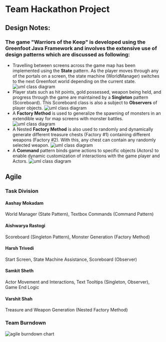 # Team Hackathon Project

## Design Notes:

### The game "Warriors of the Keep" is developed using the Greenfoot Java Framework and involves the extensive use of design patterns which are discussed as following:

- Travelling between screens across the game map has been implemented using the **State** pattern. As the player moves through any of the portals on a screen, the state machine (WorldManager) switches to the next Greenfoot world depending on the current state.
  ![uml class diagram](https://github.com/nguyensjsu/fa19-202-los-jefes/blob/master/GameCode/documents/StateMachineClassDiagram.png)
- Player stats such as hit points, gold possessed, weapon being held, and progress through the game are maintained by a **Singleton** pattern (Scoreboard). This Scoreboard class is also a subject to **Observers** of player objects.
  ![uml class diagram](https://github.com/nguyensjsu/fa19-202-los-jefes/blob/master/GameCode/documents/ObserverPattern_singletonClassDiagram.png)
- A **Factory Method** is used to generalize the spawning of monsters in an extendible way for map screens with monster battles.
  ![uml class diagram](https://github.com/nguyensjsu/fa19-202-los-jefes/blob/master/GameCode/documents/FactoryClassDiagram.png)
- A Nested **Factory Method** is also used to randomly and dynamically generate different treasure chests (Factory #1) containing different weapons (Factory #2). With this, any chest can contain any randomly selected weapon.
  ![uml class diagram](https://github.com/nguyensjsu/fa19-202-los-jefes/blob/master/GameCode/documents/Nested_Factory_Method_Design_Pattern_of_Treasure_and_Weapon.svg)
- A **Command** pattern binds game actions to specific objects (Actors) to enable dynamic customization of interactions with the game player and Actors.
  ![uml class diagram](https://github.com/nguyensjsu/fa19-202-los-jefes/blob/master/GameCode/documents/CommandPattern.svg)

## Agile

### Task Division

#### Aashay Mokadam

World Manager (State Pattern), Textbox Commands (Command Pattern)

#### Aishwarya Rastogi

Scoreboard (Singleton Pattern), Monster Generation (Factory Method)

#### Harsh Trivedi

Start Screen, State Machine Assistance, Scoreboard (Observer)

#### Samkit Sheth

Actor Movement and Interactions, Text Tooltips (Singleton, Observer), Game End Logic

#### Varshit Shah

Treasure and Weapon Generation (Nested Factory Method)

### Team Burndown

![agile burndown chart](https://github.com/nguyensjsu/fa19-202-los-jefes/blob/master/GameCode/documents/Agile-Burndown.png)
